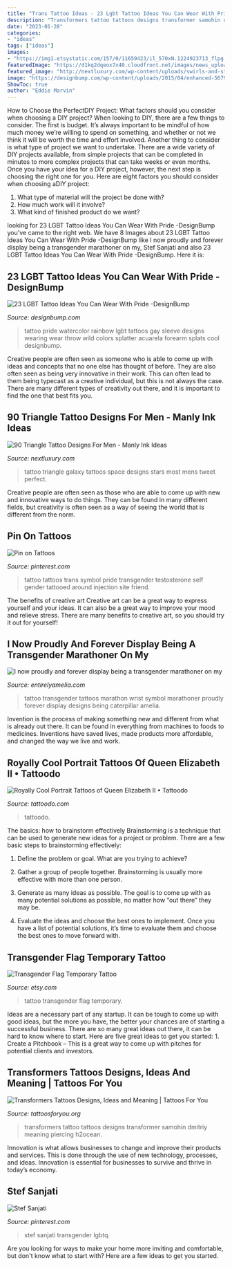 ```yaml
---
title: "Trans Tattoo Ideas - 23 Lgbt Tattoo Ideas You Can Wear With Pride -designbump"
description: "Transformers tattoo tattoos designs transformer samohin dmitriy meaning piercing h2ocean"
date: "2023-01-28"
categories:
- "ideas"
tags: ["ideas"]
images:
- "https://img1.etsystatic.com/157/0/11659423/il_570xN.1224923713_flpg.jpg"
featuredImage: "https://d1kq2dqeox7x40.cloudfront.net/images/news_uploads/legacy/0/152607.jpg?w=1200"
featured_image: "http://nextluxury.com/wp-content/uploads/swirls-and-stars-in-triangle-tattoo-for-men-on-arms.jpg"
image: "https://designbump.com/wp-content/uploads/2015/04/enhanced-5679-1427473057-11.jpg"
ShowToc: true
author: "Eddie Marvin"
---
```



How to Choose the PerfectDIY Project: What factors should you consider when choosing a DIY project?
When looking to DIY, there are a few things to consider. The first is budget. It’s always important to be mindful of how much money we’re willing to spend on something, and whether or not we think it will be worth the time and effort involved. Another thing to consider is what type of project we want to undertake. There are a wide variety of DIY projects available, from simple projects that can be completed in minutes to more complex projects that can take weeks or even months. Once you have your idea for a DIY project, however, the next step is choosing the right one for you. Here are eight factors you should consider when choosing aDIY project: 
1) What type of material will the project be done with?
2) How much work will it involve?
3) What kind of finished product do we want?

	

		
looking for 23 LGBT Tattoo Ideas You Can Wear With Pride -DesignBump you've came to the right web. We have 8 Images about 23 LGBT Tattoo Ideas You Can Wear With Pride -DesignBump like I now proudly and forever display being a transgender marathoner on my, Stef Sanjati and also 23 LGBT Tattoo Ideas You Can Wear With Pride -DesignBump. Here it is:
		
    
## 23 LGBT Tattoo Ideas You Can Wear With Pride -DesignBump

<img loading=lazy src="https://designbump.com/wp-content/uploads/2015/04/enhanced-5679-1427473057-11.jpg" onerror="this.onerror=null;this.src='https://tse2.mm.bing.net/th?id=OIP.CDLEzMMf7cp6I5QJ22tJcgHaEK&amp;pid=15.1';" alt="23 LGBT Tattoo Ideas You Can Wear With Pride -DesignBump">

_Source: designbump.com_

>tattoo pride watercolor rainbow lgbt tattoos gay sleeve designs wearing wear throw wild colors splatter acuarela forearm splats cool designbump. 

	

Creative people are often seen as someone who is able to come up with ideas and concepts that no one else has thought of before. They are also often seen as being very innovative in their work. This can often lead to them being typecast as a creative individual, but this is not always the case. There are many different types of creativity out there, and it is important to find the one that best fits you.

    
## 90 Triangle Tattoo Designs For Men - Manly Ink Ideas

<img loading=lazy src="http://nextluxury.com/wp-content/uploads/swirls-and-stars-in-triangle-tattoo-for-men-on-arms.jpg" onerror="this.onerror=null;this.src='https://tse3.mm.bing.net/th?id=OIP.9q-r5amh-wkzMJdKFrJcOwHaGf&amp;pid=15.1';" alt="90 Triangle Tattoo Designs For Men - Manly Ink Ideas">

_Source: nextluxury.com_

>tattoo triangle galaxy tattoos space designs stars most mens tweet perfect. 

	

Creative people are often seen as those who are able to come up with new and innovative ways to do things. They can be found in many different fields, but creativity is often seen as a way of seeing the world that is different from the norm.

    
## Pin On Tattoos

<img loading=lazy src="https://i.pinimg.com/736x/13/d7/7f/13d77f9ef4d2cef8f8a7f7ec1c9a15cf.jpg" onerror="this.onerror=null;this.src='https://tse2.mm.bing.net/th?id=OIP.Qt2ulNTyc4eLDRPJhrkcUgHaNK&amp;pid=15.1';" alt="Pin on Tattoos">

_Source: pinterest.com_

>tattoo tattoos trans symbol pride transgender testosterone self gender tattooed around injection site friend. 

	

The benefits of creative art
Creative art can be a great way to express yourself and your ideas. It can also be a great way to improve your mood and relieve stress. There are many benefits to creative art, so you should try it out for yourself!

    
## I Now Proudly And Forever Display Being A Transgender Marathoner On My

<img loading=lazy src="http://www.entirelyamelia.com/media/2014/02/TransTattoo-001.jpg" onerror="this.onerror=null;this.src='https://tse3.mm.bing.net/th?id=OIP.v1o0vln7cuVxk2uEAUkoGAHaFu&amp;pid=15.1';" alt="I now proudly and forever display being a transgender marathoner on my">

_Source: entirelyamelia.com_

>tattoo transgender tattoos marathon wrist symbol marathoner proudly forever display designs being caterpillar amelia. 

	

Invention is the process of making something new and different from what is already out there. It can be found in everything from machines to foods to medicines. Inventions have saved lives, made products more affordable, and changed the way we live and work.

    
## Royally Cool Portrait Tattoos Of Queen Elizabeth II • Tattoodo

<img loading=lazy src="https://d1kq2dqeox7x40.cloudfront.net/images/news_uploads/legacy/0/152607.jpg?w=1200" onerror="this.onerror=null;this.src='https://tse3.mm.bing.net/th?id=OIP.u3gN20WjkwPy8qBO9AJm5AHaD4&amp;pid=15.1';" alt="Royally Cool Portrait Tattoos of Queen Elizabeth II • Tattoodo">

_Source: tattoodo.com_

>tattoodo. 

	

The basics: how to brainstorm effectively
Brainstorming is a technique that can be used to generate new ideas for a project or problem. There are a few basic steps to brainstorming effectively:
1. Define the problem or goal. What are you trying to achieve?

2. Gather a group of people together. Brainstorming is usually more effective with more than one person.

3. Generate as many ideas as possible. The goal is to come up with as many potential solutions as possible, no matter how “out there” they may be.

4. Evaluate the ideas and choose the best ones to implement. Once you have a list of potential solutions, it’s time to evaluate them and choose the best ones to move forward with.

    
## Transgender Flag Temporary Tattoo

<img loading=lazy src="https://img1.etsystatic.com/157/0/11659423/il_570xN.1224923713_flpg.jpg" onerror="this.onerror=null;this.src='https://tse1.mm.bing.net/th?id=OIP.33EfvZIZDlT_WerbjCY1qAHaJ4&amp;pid=15.1';" alt="Transgender Flag Temporary Tattoo">

_Source: etsy.com_

>tattoo transgender flag temporary. 

	

Ideas are a necessary part of any startup. It can be tough to come up with good ideas, but the more you have, the better your chances are of starting a successful business. There are so many great ideas out there, it can be hard to know where to start. Here are five great ideas to get you started: 1. Create a Pitchbook – This is a great way to come up with pitches for potential clients and investors.

    
## Transformers Tattoos Designs, Ideas And Meaning | Tattoos For You

<img loading=lazy src="http://www.tattoosforyou.org/wp-content/uploads/2016/02/Transformers-Tattoo-Designs.jpg" onerror="this.onerror=null;this.src='https://tse3.mm.bing.net/th?id=OIP.Gg77qsc1vLwn8IeTh8dANwAAAA&amp;pid=15.1';" alt="Transformers Tattoos Designs, Ideas and Meaning | Tattoos For You">

_Source: tattoosforyou.org_

>transformers tattoo tattoos designs transformer samohin dmitriy meaning piercing h2ocean. 

	

Innovation is what allows businesses to change and improve their products and services. This is done through the use of new technology, processes, and ideas. Innovation is essential for businesses to survive and thrive in today’s economy.

    
## Stef Sanjati

<img loading=lazy src="https://i.pinimg.com/474x/4b/7c/a8/4b7ca8733068ea910639bfe3328f5a01.jpg" onerror="this.onerror=null;this.src='https://tse2.mm.bing.net/th?id=OIP.B-uEWN5NP0QNJ92slgMdswAAAA&amp;pid=15.1';" alt="Stef Sanjati">

_Source: pinterest.com_

>stef sanjati transgender lgbtq. 

	

Are you looking for ways to make your home more inviting and comfortable, but don't know what to start with? Here are a few ideas to get you started. 

